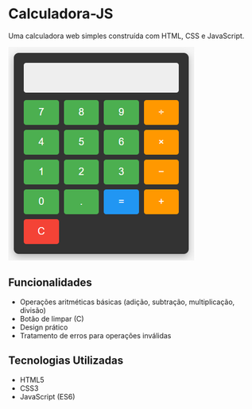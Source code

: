 # Calculadora-JS

Uma calculadora web simples construída com HTML, CSS e JavaScript.

![Pré-visualização da Calculadora](image.png)

## Funcionalidades

- Operações aritméticas básicas (adição, subtração, multiplicação, divisão)
- Botão de limpar (C)
- Design prático
- Tratamento de erros para operações inválidas

## Tecnologias Utilizadas

- HTML5
- CSS3
- JavaScript (ES6)
